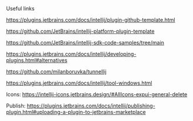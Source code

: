 Useful links

https://plugins.jetbrains.com/docs/intellij/plugin-github-template.html

https://github.com/JetBrains/intellij-platform-plugin-template

https://github.com/JetBrains/intellij-sdk-code-samples/tree/main

https://plugins.jetbrains.com/docs/intellij/developing-plugins.html#alternatives

https://github.com/milanboruvka/tunnellij

https://plugins.jetbrains.com/docs/intellij/tool-windows.html


Icons: https://intellij-icons.jetbrains.design/#AllIcons-expui-general-delete

Publish: https://plugins.jetbrains.com/docs/intellij/publishing-plugin.html#uploading-a-plugin-to-jetbrains-marketplace
